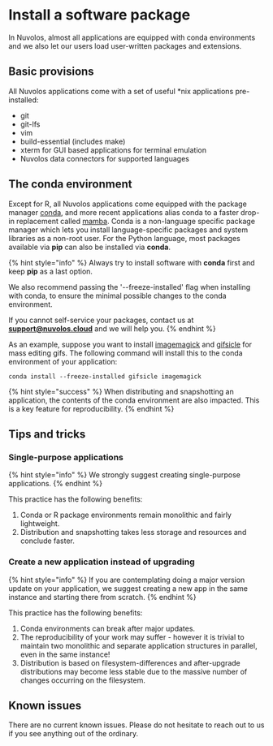 # Install a software package

In Nuvolos, almost all applications are equipped with conda environments and we also let our users load user-written packages and extensions.

## Basic provisions

All Nuvolos applications come with a set of useful \*nix applications pre-installed:

* git
* git-lfs
* vim
* build-essential \(includes make\)
* xterm for GUI based applications for terminal emulation
* Nuvolos data connectors for supported languages

## The conda environment

Except for R, all Nuvolos applications come equipped with the package manager [conda](https://docs.conda.io/en/latest/), and more recent applications alias conda to a faster drop-in replacement called [mamba](https://github.com/mamba-org/mamba). Conda is a non-language specific package manager which lets you install language-specific packages and system libraries as a non-root user. For the Python language, most packages available via **pip** can also be installed via **conda**.

{% hint style="info" %}
Always try to install software with **conda** first and keep **pip** as a last option.

We also recommend passing the '--freeze-installed' flag when installing with conda, to ensure the minimal possible changes to the conda environment.

If you cannot self-service your packages, contact us at [**support@nuvolos.cloud**](mailto:support@nuvolos.cloud) and we will help you.
{% endhint %}

As an example, suppose you want to install [imagemagick](https://anaconda.org/conda-forge/imagemagick) and [gifsicle](https://anaconda.org/conda-forge/gifsicle) for mass editing gifs. The following command will install this to the conda environment of your application:

```text
conda install --freeze-installed gifsicle imagemagick
```

{% hint style="success" %}
When distributing and snapshotting an application, the contents of the conda environment are also impacted. This is a key feature for reproducibility.
{% endhint %}

## Tips and tricks

### Single-purpose applications

{% hint style="info" %}
We strongly suggest creating single-purpose applications. 
{% endhint %}

This practice has the following benefits:

1. Conda or R package environments remain monolithic and fairly lightweight.
2. Distribution and snapshotting takes less storage and resources and conclude faster.

### Create a new application instead of upgrading

{% hint style="info" %}
If you are contemplating doing a major version update on your application, we suggest creating a new app in the same instance and starting there from scratch.
{% endhint %}

This practice has the following benefits:

1. Conda environments can break after major updates.
2. The reproducibility of your work may suffer - however it is trivial to maintain two monolithic and separate application structures in parallel, even in the same instance!
3. Distribution is based on filesystem-differences and after-upgrade distributions may become less stable due to the massive number of changes occurring on the filesystem.

## Known issues

There are no current known issues. Please do not hesitate to reach out to us if you see anything out of the ordinary.





